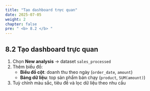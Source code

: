 ```yaml
---
title: "Tạo dashboard trực quan"
date: 2025-07-05
weight: 2
chapter: false
pre: " <b> 8.2 </b> "
---
```


## 8.2 Tạo dashboard trực quan

1. Chọn **New analysis** → dataset `sales_processed`
2. Thêm biểu đồ:
   - **Biểu đồ cột**: doanh thu theo ngày (`order_date`, `amount`)
   - **Bảng dữ liệu**: top sản phẩm bán chạy (`product`, `SUM(amount)`)
3. Tuỳ chỉnh màu sắc, tiêu đề và lọc dữ liệu theo nhu cầu
